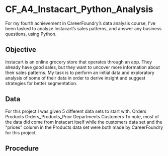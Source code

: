 # CF_A4_Instacart_Python_Analysis
For my fourth achievement in CareerFoundry’s data analysis course, I’ve been tasked to analyze Instacart’s sales patterns, and answer any business questions, using Python. 
## Objective
Instacart is an online grocery store that operates through an app. They already have good sales, but they want to uncover more information about their sales patterns. My task is to perform an initial data and exploratory analysis of some of their data in order to derive insight and suggest strategies for better segmentation.
## Data
For this project I was given 5 different data sets to start with.
Orders
Products
Orders_Products_Prior
Departments
Customers
To note, most of the data did come from Instacart itself while the customers data set and the "prices" column in the Products data set were both made by CareerFoundry for this project.
## Procedure
